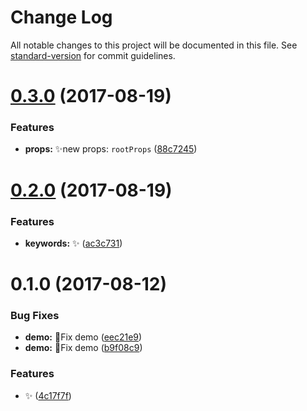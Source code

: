 # Change Log

All notable changes to this project will be documented in this file. See [standard-version](https://github.com/conventional-changelog/standard-version) for commit guidelines.

<a name="0.3.0"></a>
# [0.3.0](https://github.com/vivaxy/react-text-more-less/compare/v0.2.0...v0.3.0) (2017-08-19)


### Features

* **props:** :sparkles:new props: `rootProps` ([88c7245](https://github.com/vivaxy/react-text-more-less/commit/88c7245))



<a name="0.2.0"></a>
# [0.2.0](https://github.com/vivaxy/react-text-more-less/compare/v0.1.0...v0.2.0) (2017-08-19)


### Features

* **keywords:** :sparkles: ([ac3c731](https://github.com/vivaxy/react-text-more-less/commit/ac3c731))



<a name="0.1.0"></a>
# 0.1.0 (2017-08-12)


### Bug Fixes

* **demo:** :bug:Fix demo ([eec21e9](https://github.com/vivaxy/react-text-more-less/commit/eec21e9))
* **demo:** :bug:Fix demo ([b9f08c9](https://github.com/vivaxy/react-text-more-less/commit/b9f08c9))


### Features

* :sparkles: ([4c17f7f](https://github.com/vivaxy/react-text-more-less/commit/4c17f7f))
